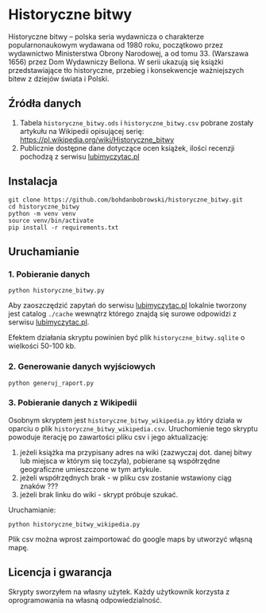 # Historyczne bitwy

Historyczne bitwy – polska seria wydawnicza o charakterze popularnonaukowym wydawana od 1980 roku, początkowo przez wydawnictwo Ministerstwa Obrony Narodowej, a od tomu 33. (Warszawa 1656) przez Dom Wydawniczy Bellona. W serii ukazują się książki przedstawiające tło historyczne, przebieg i konsekwencje ważniejszych bitew z dziejów świata i Polski. 

## Źródła danych

1. Tabela `historyczne_bitwy.ods` i `historyczne_bitwy.csv` pobrane zostały artykułu na Wikipedii opisującej serię: https://pl.wikipedia.org/wiki/Historyczne_bitwy
2. Publicznie dostępne dane dotyczące ocen książek, ilości recenzji pochodzą z serwisu [lubimyczytac.pl](https://lubimyczytac.pl)

## Instalacja

    git clone https://github.com/bohdanbobrowski/historyczne_bitwy.git
    cd historyczne_bitwy
    python -m venv venv
    source venv/bin/activate
    pip install -r requirements.txt

## Uruchamianie

### 1. Pobieranie danych

    python historyczne_bitwy.py

Aby zaoszczędzić zapytań do serwisu [lubimyczytac.pl](https://lubimyczytac.pl) lokalnie tworzony jest catalog `./cache` wewnątrz którego znajdą się surowe odpowidzi z serwisu [lubimyczytac.pl](https://lubimyczytac.pl).

Efektem działania skryptu powinien być plik `historyczne_bitwy.sqlite` o wielkości 50-100 kb.

### 2. Generowanie danych wyjściowych
    
    python generuj_raport.py

### 3. Pobieranie danych z Wikipedii

Osobnym skryptem jest `historyczne_bitwy_wikipedia.py` który działa w oparciu o plik `historyczne_bitwy_wikipedia.csv`.
Uruchomienie tego skryptu powoduje iterację po zawartości pliku csv i jego aktualizację:
1. jeżeli książka ma przypisany adres na wiki (zazwyczaj dot. danej bitwy lub miejsca w którym się toczyła), pobierane są współrzędne geograficzne umieszczone w tym artykule.
2. jeżeli współrzędnych brak - w pliku csv zostanie wstawiony ciąg znaków ???
3. jeżeli brak linku do wiki - skrypt próbuje szukać.

Uruchamianie:


    python historyczne_bitwy_wikipedia.py

Plik csv można wprost zaimportować do google maps by utworzyć włąsną mapę.


## Licencja i gwarancja

Skrypty sworzyłem na własny użytek. Każdy użytkownik korzysta z oprogramowania na własną odpowiedzialność.
